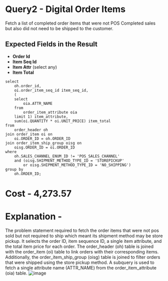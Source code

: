 # Query2 - Digital Order Items
Fetch a list of completed order items that were not POS Completed sales but also did not need to be shipped to the customer.

## Expected Fields in the Result

- **Order Id**  
- **Item Seq Id**  
- **Item Attr** (select any)  
- **Item Total**  

```
select
	oh.order_id,
	oi.order_item_seq_id item_seq_id,
	(
	select
		oia.ATTR_NAME
	from
		order_item_attribute oia
	limit 1) item_attribute,
	sum(oi.QUANTITY * oi.UNIT_PRICE) item_total
from
	order_header oh
join order_item oi on
	oi.ORDER_ID = oh.ORDER_ID
join order_item_ship_group oisg on
	oisg.ORDER_ID = oi.ORDER_ID
where
	oh.SALES_CHANNEL_ENUM_ID != 'POS_SALES_CHANNEL'
	and (oisg.SHIPMENT_METHOD_TYPE_ID = 'STOREPICKUP'
		or oisg.SHIPMENT_METHOD_TYPE_ID = 'NO_SHIPPING')
group by
	oh.ORDER_ID;
```
# Cost - 4,273.57
# Explanation - 
The problem statement required to fetch the order items that were not pos sold but not required to ship which meant its shipment method may be store pickup. It selects the order ID, item sequence ID, a single item attribute, and the total item price for each order. The order_header (oh) table is joined with the order_item (oi) table to link orders with their corresponding items. Additionally, the order_item_ship_group (oisg) table is joined to filter orders that were shipped using the store pickup method. A subquery is used to fetch a single attribute name (ATTR_NAME) from the order_item_attribute (oia) table.
![image](https://github.com/user-attachments/assets/5a0cbf0d-d4e2-4df4-864b-acf052616a9d)
